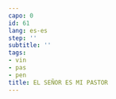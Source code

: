 ```yaml
---
capo: 0
id: 61
lang: es-es
step: ''
subtitle: ''
tags:
- vin
- pas
- pen
title: EL SEÑOR ES MI PASTOR
---
```


